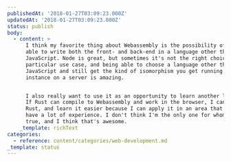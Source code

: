 ```yaml
---
publishedAt: '2018-01-27T03:09:23.000Z'
updatedAt: '2018-01-27T03:09:23.000Z'
status: publish
body:
  - content: >
      I think my favorite thing about Webassembly is the possibility of being
      able to write both the front- and back-end in a language other than
      JavaScript. Node is great, but sometimes it's not the right choice for a
      particular use case, and being able to choose a language other than
      JavaScript and still get the kind of isomorphism you get running a V8
      instance on a server is amazing.


      I also really want to use it as an opportunity to learn another language.
      If Rust can compile to Webassembly and work in the browser, I can learn
      Rust, and learn it easier because I can apply it in an area that I already
      have a lot of experience. I don't think I'm the only one for whom this is
      true, and I think that's awesome.
    _template: richText
categories:
  - reference: content/categories/web-development.md
_template: status
---
```



